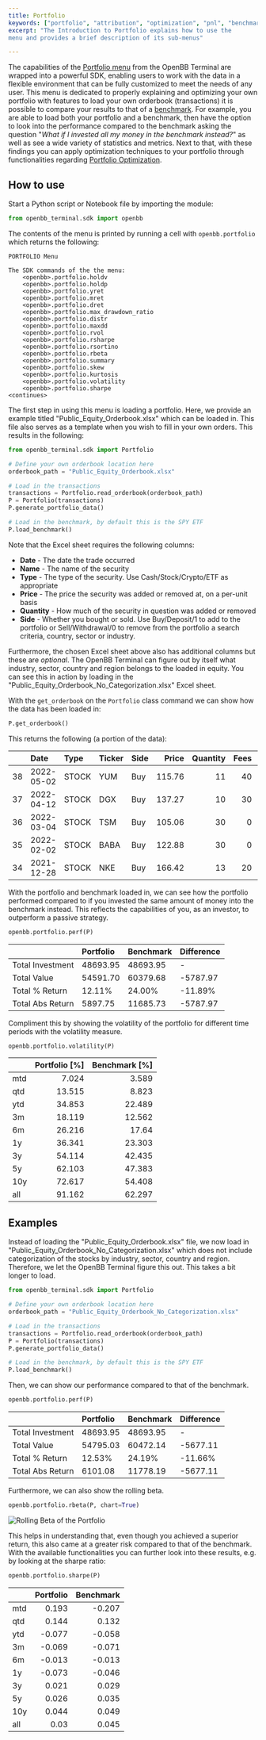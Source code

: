 ```yaml
---
title: Portfolio
keywords: ["portfolio", "attribution", "optimization", "pnl", "benchmark", "return", "volatility", "metrics", "broker", "integration", "report"]
excerpt: "The Introduction to Portfolio explains how to use the
menu and provides a brief description of its sub-menus"

---
```


The capabilities of the
<a href="https://openbb-finance.github.io/OpenBBTerminal/terminal/portfolio/" target="_blank">Portfolio
menu</a> from the OpenBB Terminal are wrapped into a powerful SDK, enabling
users to work with the data in a flexible environment that can be fully
customized to meet the needs of any user. This menu is dedicated to properly
explaining and optimizing your own portfolio with features to load your own
orderbook (transactions) it is possible to compare your results to that of a
<a href="https://www.investopedia.com/terms/b/benchmark.asp" target="_blank">benchmark</a>.
For example, you are able to load both your portfolio and a benchmark, then have
the option to look into the performance compared to the benchmark asking the
question "_What if I invested all my money in the benchmark instead?_" as well
as see a wide variety of statistics and metrics. Next to that, with these
findings you can apply optimization techniques to your portfolio through
functionalities regarding
<a href="https://openbb-finance.github.io/OpenBBTerminal/sdk/portfolio/po/" target="_blank">Portfolio
Optimization</a>.

## How to use

Start a Python script or Notebook file by importing the module:

```python
from openbb_terminal.sdk import openbb
```

The contents of the menu is printed by running a cell with `openbb.portfolio`
which returns the following:

```
PORTFOLIO Menu

The SDK commands of the the menu:
	<openbb>.portfolio.holdv
	<openbb>.portfolio.holdp
	<openbb>.portfolio.yret
	<openbb>.portfolio.mret
	<openbb>.portfolio.dret
	<openbb>.portfolio.max_drawdown_ratio
	<openbb>.portfolio.distr
	<openbb>.portfolio.maxdd
	<openbb>.portfolio.rvol
	<openbb>.portfolio.rsharpe
	<openbb>.portfolio.rsortino
	<openbb>.portfolio.rbeta
	<openbb>.portfolio.summary
	<openbb>.portfolio.skew
	<openbb>.portfolio.kurtosis
	<openbb>.portfolio.volatility
	<openbb>.portfolio.sharpe
<continues>
```

The first step in using this menu is loading a portfolio. Here, we provide an
example titled "Public_Equity_Orderbook.xlsx" which can be loaded in. This file
also serves as a template when you wish to fill in your own orders. This results
in the following:

```python
from openbb_terminal.sdk import Portfolio

# Define your own orderbook location here
orderbook_path = "Public_Equity_Orderbook.xlsx"

# Load in the transactions
transactions = Portfolio.read_orderbook(orderbook_path)
P = Portfolio(transactions)
P.generate_portfolio_data()

# Load in the benchmark, by default this is the SPY ETF
P.load_benchmark()
```

Note that the Excel sheet requires the following columns:

- **Date** - The date the trade occurred
- **Name** - The name of the security
- **Type** - The type of the security. Use Cash/Stock/Crypto/ETF as appropriate
- **Price** - The price the security was added or removed at, on a per-unit
  basis
- **Quantity** - How much of the security in question was added or removed
- **Side** - Whether you bought or sold. Use Buy/Deposit/1 to add to the
  portfolio or Sell/Withdrawal/0 to remove from the portfolio a search criteria,
  country, sector or industry.

Furthermore, the chosen Excel sheet above also has additional columns but these
are _optional_. The OpenBB Terminal can figure out by itself what industry,
sector, country and region belongs to the loaded in equity. You can see this in
action by loading in the "Public_Equity_Orderbook_No_Categorization.xlsx" Excel
sheet.

With the `get_orderbook` on the `Portfolio` class command we can show how the
data has been loaded in:

```python
P.get_orderbook()
```

This returns the following (a portion of the data):

|    | Date       | Type  | Ticker | Side |  Price | Quantity | Fees | Investment | Currency | Sector            | Industry               | Country       | Region        |
| -: | :--------- | :---- | :----- | :--- | -----: | -------: | ---: | ---------: | :------- | :---------------- | :--------------------- | :------------ | :------------ |
| 38 | 2022-05-02 | STOCK | YUM    | Buy  | 115.76 |       11 |   40 |    1313.36 | USD      | Consumer Cyclical | Restaurants            | United States | North America |
| 37 | 2022-04-12 | STOCK | DGX    | Buy  | 137.27 |       10 |   30 |     1402.7 | USD      | Healthcare        | Diagnostics & Research | United States | North America |
| 36 | 2022-03-04 | STOCK | TSM    | Buy  | 105.06 |       30 |    0 |     3151.8 | USD      | Technology        | Semiconductors         | Taiwan        | Asia          |
| 35 | 2022-02-02 | STOCK | BABA   | Buy  | 122.88 |       30 |    0 |     3686.4 | USD      | Consumer Cyclical | Internet Retail        | China         | Asia          |
| 34 | 2021-12-28 | STOCK | NKE    | Buy  | 166.42 |       13 |   20 |    2183.46 | USD      | Consumer Cyclical | Footwear & Accessories | Germany       | Europe        |

With the portfolio and benchmark loaded in, we can see how the portfolio
performed compared to if you invested the same amount of money into the
benchmark instead. This reflects the capabilities of you, as an investor, to
outperform a passive strategy.

```python
openbb.portfolio.perf(P)
```

|                  | Portfolio | Benchmark | Difference |
| :--------------- | :-------- | :-------- | :--------- |
| Total Investment | 48693.95  | 48693.95  | -          |
| Total Value      | 54591.70  | 60379.68  | -5787.97   |
| Total % Return   | 12.11%    | 24.00%    | -11.89%    |
| Total Abs Return | 5897.75   | 11685.73  | -5787.97   |

Compliment this by showing the volatility of the portfolio for different time
periods with the volatility measure.

```python
openbb.portfolio.volatility(P)
```

|     | Portfolio [%] | Benchmark [%] |
| :-- | ------------: | ------------: |
| mtd |         7.024 |         3.589 |
| qtd |        13.515 |         8.823 |
| ytd |        34.853 |        22.489 |
| 3m  |        18.119 |        12.562 |
| 6m  |        26.216 |         17.64 |
| 1y  |        36.341 |        23.303 |
| 3y  |        54.114 |        42.435 |
| 5y  |        62.103 |        47.383 |
| 10y |        72.617 |        54.408 |
| all |        91.162 |        62.297 |

## Examples

Instead of loading the "Public_Equity_Orderbook.xlsx" file, we now load in
"Public_Equity_Orderbook_No_Categorization.xlsx" which does not include
categorization of the stocks by industry, sector, country and region. Therefore,
we let the OpenBB Terminal figure this out. This takes a bit longer to load.

```python
from openbb_terminal.sdk import Portfolio

# Define your own orderbook location here
orderbook_path = "Public_Equity_Orderbook_No_Categorization.xlsx"

# Load in the transactions
transactions = Portfolio.read_orderbook(orderbook_path)
P = Portfolio(transactions)
P.generate_portfolio_data()

# Load in the benchmark, by default this is the SPY ETF
P.load_benchmark()
```

Then, we can show our performance compared to that of the benchmark.

```python
openbb.portfolio.perf(P)
```

|                  | Portfolio | Benchmark | Difference |
| :--------------- | :-------- | :-------- | :--------- |
| Total Investment | 48693.95  | 48693.95  | -          |
| Total Value      | 54795.03  | 60472.14  | -5677.11   |
| Total % Return   | 12.53%    | 24.19%    | -11.66%    |
| Total Abs Return | 6101.08   | 11778.19  | -5677.11   |

Furthermore, we can also show the rolling beta.

```python
openbb.portfolio.rbeta(P, chart=True)
```

![Rolling Beta of the Portfolio](https://user-images.githubusercontent.com/46355364/180178392-96efb6e1-60a1-4f76-92d8-434fb3637c21.png)

This helps in understanding that, even though you achieved a superior return,
this also came at a greater risk compared to that of the benchmark. With the
available functionalities you can further look into these results, e.g. by
looking at the sharpe ratio:

```python
openbb.portfolio.sharpe(P)
```

|     | Portfolio | Benchmark |
| :-- | --------: | --------: |
| mtd |     0.193 |    -0.207 |
| qtd |     0.144 |     0.132 |
| ytd |    -0.077 |    -0.058 |
| 3m  |    -0.069 |    -0.071 |
| 6m  |    -0.013 |    -0.013 |
| 1y  |    -0.073 |    -0.046 |
| 3y  |     0.021 |     0.029 |
| 5y  |     0.026 |     0.035 |
| 10y |     0.044 |     0.049 |
| all |      0.03 |     0.045 |
